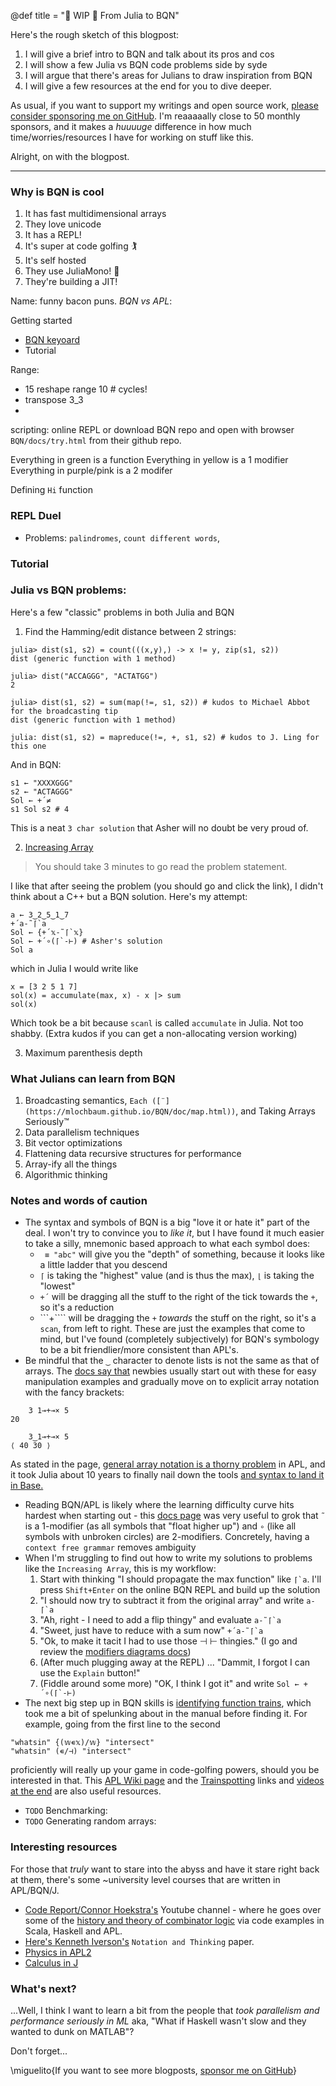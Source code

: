 @def title = "🚧 WIP 🚧 From Julia to BQN"

Here's the rough sketch of this blogpost:
1. I will give a brief intro to BQN and talk about its pros and cos
2. I will show a few Julia vs BQN code problems side by syde
3. I will argue that there's areas for Julians to draw inspiration from BQN
4. I will give a few resources at the end for you to dive deeper.

As usual, if you want to support my writings and open source work, [please consider sponsoring me on GitHub](https://github.com/sponsors/miguelraz/). I'm reaaaaally close to 50 monthly sponsors, and it makes a *huuuuge* difference in how much time/worries/resources I have for working on stuff like this.

Alright, on with the blogpost.

------

### Why is BQN is cool 
1. It has fast multidimensional arrays
2. They love unicode
3. It has a REPL!
4. It's super at code golfing 🏌 
5. It's self hosted
6. They use JuliaMono! 💝 
7. They're building a JIT!

Name: funny bacon puns.
*BQN vs APL*:

Getting started
- [BQN keyoard](https://mlochbaum.github.io/BQN/keymap.html)
- Tutorial

Range:
- 15 reshape range 10 # cycles!
- transpose 3_3
- 

scripting:
online REPL or download BQN repo and open with browser `BQN/docs/try.html` from their github repo.

Everything in green is a function
Everything in yellow is a 1 modifier
Everything in purple/pink is a 2 modifer

Defining `Hi` function
### REPL Duel
- Problems: `palindromes`, `count different words`,
### Tutorial

### Julia vs BQN problems:

Here's a few "classic" problems in both Julia and BQN
1. Find the Hamming/edit distance between 2 strings:
```julia-repl
julia> dist(s1, s2) = count(((x,y),) -> x != y, zip(s1, s2))
dist (generic function with 1 method)

julia> dist("ACCAGGG", "ACTATGG")
2

julia> dist(s1, s2) = sum(map(!=, s1, s2)) # kudos to Michael Abbot for the broadcasting tip
dist (generic function with 1 method)

julia: dist(s1, s2) = mapreduce(!=, +, s1, s2) # kudos to J. Ling for this one

```
And in BQN:
```
s1 ← "XXXXGGG"
s2 ← "ACTAGGG"
Sol ← +´≠
s1 Sol s2 # 4
```

This is a neat `3 char solution` that Asher will no doubt be very proud of.

2. [Increasing Array](https://cses.fi/problemset/task/1094/)
> You should take 3 minutes to go read the problem statement.

I like that after seeing the problem (you should go and click the link), I didn't think about a C++ but a BQN solution.
Here's my attempt:
```
a ← 3‿2‿5‿1‿7
+´a-˜⌈`a
Sol ← {+´𝕩-˜⌈`𝕩}
Sol ← +´∘(⌈`-⊢) # Asher's solution
Sol a
```

which in Julia I would write like
```julia-repl
x = [3 2 5 1 7]
sol(x) = accumulate(max, x) - x |> sum
sol(x)
```
Which took be a bit because `scanl` is called `accumulate` in Julia. Not too shabby.
(Extra kudos if you can get a non-allocating version working)

3. Maximum parenthesis depth

### What Julians can learn from BQN
1. Broadcasting semantics, `Each ([¨](https://mlochbaum.github.io/BQN/doc/map.html))`, and Taking Arrays Seriously™ 
2. Data parallelism techniques
3. Bit vector optimizations
4. Flattening data recursive structures for performance
5. Array-ify all the things
6. Algorithmic thinking

### Notes and words of caution

- The syntax and symbols of BQN is a big "love it or hate it" part of the deal. I won't try to convince you to *like it*, but I have found it much easier to take a silly, mnemonic based approach to what each symbol does:
  - ` ≡ "abc"` will give you the "depth" of something, because it looks like a little ladder that you descend
  - `⌈` is taking the "highest" value (and is thus the max), `⌊` is taking the "lowest"
  - ```+´``` will be dragging all the stuff to the right of the tick towards the `+`, so it's a reduction
  - ```+```` will be dragging the `+` *towards* the stuff on the right, so it's a `scan`, from left to right.
  These are just the examples that come to mind, but I've found (completely subjectively) for BQN's symbology to be a bit friendlier/more consistent than APL's.
- Be mindful that the `‿` character to denote lists is not the same as that of arrays. The [docs say that](https://mlochbaum.github.io/BQN/doc/arrayrepr.html#brackets) newbies usually start out with these for easy manipulation examples and gradually move on to explicit array notation with the fancy brackets:
```
    3 1⊸+⊸× 5
20

    3‿1⊸+⊸× 5
⟨ 40 30 ⟩

```
As stated in the page, [general array notation is a thorny problem](https://aplwiki.com/wiki/Array_notation) in APL, and it took Julia about 10 years to finally nail down the tools [and syntax to land it in Base.](https://github.com/JuliaLang/julia/pull/33697)
- Reading BQN/APL is likely where the learning difficulty curve hits hardest when starting out - this [docs page](https://mlochbaum.github.io/BQN/doc/context.html#is-grammatical-context-really-a-problem) was very useful to grok that `˜` is a 1-modifier (as all symbols that "float higher up") and `∘` (like all symbols with unbroken circles) are 2-modifiers. Concretely, having a `context free grammar` removes ambiguity
- When I'm struggling to find out how to write my solutions to problems like the `Increasing Array`, this is my workflow:
  1. Start with thinking "I should propagate the max function" like ```⌈`a```. I'll press `Shift+Enter` on the online BQN REPL and build up the solution
  2. "I should now try to subtract it from the original array" and write ```a-⌈`a```
  3. "Ah, right - I need to add a flip thingy" and evaluate ```a-˜⌈`a```
  4. "Sweet, just have to reduce with a sum now" ```+´a-˜⌈`a```
  5. "Ok, to make it tacit I had to use those ⊣ ⊢ thingies." (I go and review the [modifiers diagrams docs](https://mlochbaum.github.io/BQN/doc/primitive.html#modifiers))
  6. (After much plugging away at the REPL) ... "Dammit, I forgot I can use the `Explain` button!"
  7. (Fiddle around some more) "OK, I think I got it" and write ```Sol ← +´∘(⌈`-⊢)```
- The next big step up in BQN skills is [identifying function trains](https://mlochbaum.github.io/BQN/doc/train.html), which took me a bit of spelunking about in the manual before finding it. For example, going from the first line to the second
```
"whatsin" {(𝕨∊𝕩)/𝕨} "intersect"
"whatsin" (∊/⊣) "intersect"
```
proficiently will really up your game in code-golfing powers, should you be interested in that. This [APL Wiki page](https://aplwiki.com/wiki/Tacit_programming#Trains) and the [Trainspotting](https://xpqz.github.io/learnapl/tacit.html) links and [videos at the end](https://www.youtube.com/watch?v=Enlh5qwwDuY?t=440) are also useful resources.
- `TODO` Benchmarking:
- `TODO` Generating random arrays:


### Interesting resources
For those that *truly* want to stare into the abyss and have it stare right back at them, there's some ~university level courses that are written in APL/BQN/J.
- [Code Report/Connor Hoekstra's](https://www.youtube.com/watch?v=UogkQ67d0nY&t=780s) Youtube channel - where he goes over some of the [history and theory of combinator logic](https://archive.org/details/combinatorylogic0002curr) via code examples in Scala, Haskell and APL.
- [Here's Kenneth Iverson's](https://link.springer.com/chapter/10.1007%2F978-3-642-41422-0_2) `Notation and Thinking` paper.
- [Physics in APL2](http://www.softwarepreservation.org/projects/apl/Books/Physics%20in%20APL2)
- [Calculus in J](https://www.jsoftware.com/books/pdf/calculus.pdf)


### What's next?

...Well, I think I want to learn a bit from the people that *took parallelism and performance seriously in ML* aka, "What if Haskell wasn't slow and they wanted to dunk on MATLAB"?

Don't forget...

\miguelito{If you want to see more blogposts, [sponsor me on GitHub](https://github.com/sponsors/miguelraz/)}
